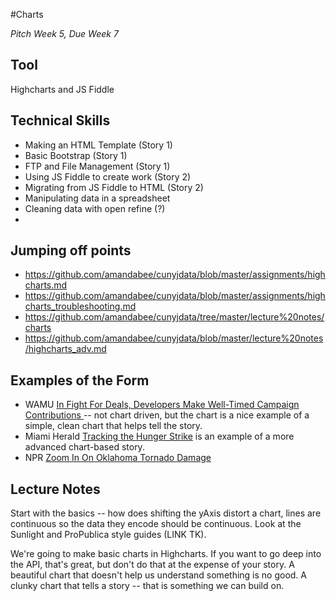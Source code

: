#Charts

*Pitch Week 5, Due Week 7*

## Tool
Highcharts and JS Fiddle

## Technical Skills
+ Making an HTML Template (Story 1)
+ Basic Bootstrap (Story 1)
+ FTP and File Management (Story 1)
+ Using JS Fiddle to create work (Story 2)
+ Migrating from JS Fiddle to HTML (Story 2)
+ Manipulating data in a spreadsheet
+ Cleaning data with open refine (?)
+ 

## Jumping off points 

+ <https://github.com/amandabee/cunyjdata/blob/master/assignments/highcharts.md>
+ <https://github.com/amandabee/cunyjdata/blob/master/assignments/highcharts_troubleshooting.md>
+ <https://github.com/amandabee/cunyjdata/tree/master/lecture%20notes/charts>
+ <https://github.com/amandabee/cunyjdata/blob/master/lecture%20notes/highcharts_adv.md>


## Examples of the Form 
+ WAMU [In Fight For Deals, Developers Make Well-Timed Campaign Contributions ](http://wamu.org/news/13/05/23/timing_of_campaign_contributions_examined) -- not chart driven, but the chart is a nice example of a simple, clean chart that helps tell the story.
+ Miami Herald [Tracking the Hunger Strike](http://www.miamiherald.com/static/media/projects/gitmo_chart/) is an example of a more advanced chart-based story. 
+ NPR [Zoom In On Oklahoma Tornado Damage](http://apps.npr.org/moore-oklahoma-tornado-damage/)


## Lecture Notes
Start with the basics -- how does shifting the yAxis distort a chart, lines are continuous so the data they encode should be continuous. Look at the Sunlight and ProPublica style guides (LINK TK).

We're going to make basic charts in Highcharts. If you want to go deep into the API, that's great, but don't do that at the expense of your story. A beautiful chart that doesn't help us understand something is no good. A clunky chart that tells a story -- that is something we can build on. 
